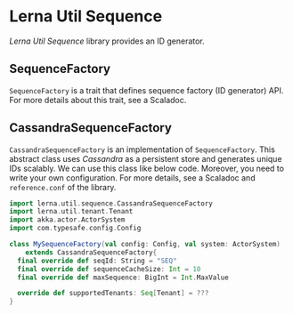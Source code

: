 # Lerna Util Sequence

*Lerna Util Sequence* library provides an ID generator.

## SequenceFactory

`SequenceFactory` is a trait that defines sequence factory (ID generator) API.  
For more details about this trait, see a Scaladoc.

## CassandraSequenceFactory

`CassandraSequenceFactory` is an implementation of `SequenceFactory`.
This abstract class uses *Cassandra* as a persistent store and generates unique IDs scalably.
We can use this class like below code.
Moreover, you need to write your own configuration.
For more details, see a Scaladoc and `reference.conf` of the library.

```scala mdoc:compile-only
import lerna.util.sequence.CassandraSequenceFactory
import lerna.util.tenant.Tenant
import akka.actor.ActorSystem
import com.typesafe.config.Config

class MySequenceFactory(val config: Config, val system: ActorSystem)
    extends CassandraSequenceFactory{
  final override def seqId: String = "SEQ"
  final override def sequenceCacheSize: Int = 10
  final override def maxSequence: BigInt = Int.MaxValue

  override def supportedTenants: Seq[Tenant] = ???
}
```

